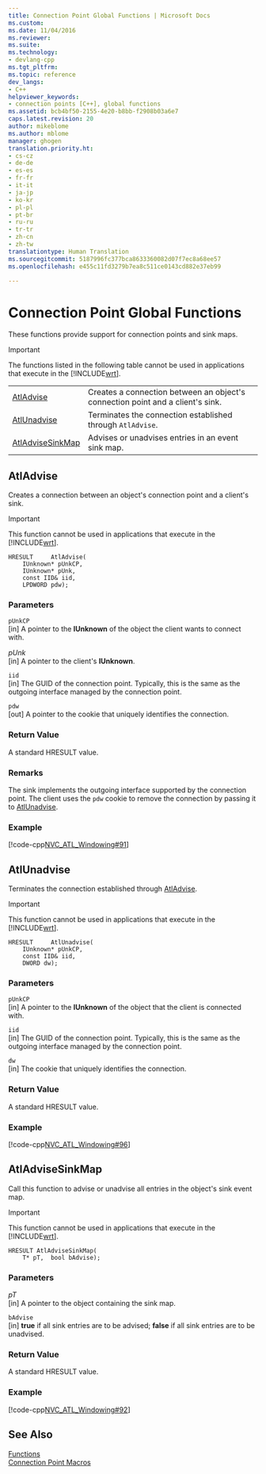 ```yaml
---
title: Connection Point Global Functions | Microsoft Docs
ms.custom: 
ms.date: 11/04/2016
ms.reviewer: 
ms.suite: 
ms.technology:
- devlang-cpp
ms.tgt_pltfrm: 
ms.topic: reference
dev_langs:
- C++
helpviewer_keywords:
- connection points [C++], global functions
ms.assetid: bcb4bf50-2155-4e20-b8bb-f2908b03a6e7
caps.latest.revision: 20
author: mikeblome
ms.author: mblome
manager: ghogen
translation.priority.ht:
- cs-cz
- de-de
- es-es
- fr-fr
- it-it
- ja-jp
- ko-kr
- pl-pl
- pt-br
- ru-ru
- tr-tr
- zh-cn
- zh-tw
translationtype: Human Translation
ms.sourcegitcommit: 5187996fc377bca8633360082d07f7ec8a68ee57
ms.openlocfilehash: e455c11fd3279b7ea8c511ce0143cd882e37eb99

---
```

# Connection Point Global Functions
These functions provide support for connection points and sink maps.  
  
> [!IMPORTANT]
>  The functions listed in the following table cannot be used in applications that execute in the [!INCLUDE[wrt](../../atl/reference/includes/wrt_md.md)].  
  
|||  
|-|-|  
|[AtlAdvise](#atladvise)|Creates a connection between an object's connection point and a client's sink.|  
|[AtlUnadvise](#atlunadvise)|Terminates the connection established through `AtlAdvise`.|  
|[AtlAdviseSinkMap](#atladvisesinkmap)|Advises or unadvises entries in an event sink map.|  
  
##  <a name="atladvise"></a>  AtlAdvise  
 Creates a connection between an object's connection point and a client's sink.  
  
> [!IMPORTANT]
>  This function cannot be used in applications that execute in the [!INCLUDE[wrt](../../atl/reference/includes/wrt_md.md)].  
  
```
HRESULT     AtlAdvise(
    IUnknown* pUnkCP,
    IUnknown* pUnk,
    const IID& iid,
    LPDWORD pdw);
```  
  
### Parameters  
 `pUnkCP`  
 [in] A pointer to the **IUnknown** of the object the client wants to connect with.  
  
 *pUnk*  
 [in] A pointer to the client's **IUnknown**.  
  
 `iid`  
 [in] The GUID of the connection point. Typically, this is the same as the outgoing interface managed by the connection point.  
  
 `pdw`  
 [out] A pointer to the cookie that uniquely identifies the connection.  
  
### Return Value  
 A standard HRESULT value.  
  
### Remarks  
 The sink implements the outgoing interface supported by the connection point. The client uses the `pdw` cookie to remove the connection by passing it to [AtlUnadvise](#atlunadvise).  
  
### Example  
 [!code-cpp[NVC_ATL_Windowing#91](../../atl/codesnippet/cpp/connection-point-global-functions_1.cpp)]  
  
##  <a name="atlunadvise"></a>  AtlUnadvise  
 Terminates the connection established through [AtlAdvise](#atladvise).  
  
> [!IMPORTANT]
>  This function cannot be used in applications that execute in the [!INCLUDE[wrt](../../atl/reference/includes/wrt_md.md)].  
  
```
HRESULT     AtlUnadvise(
    IUnknown* pUnkCP,
    const IID& iid,
    DWORD dw);
```  
  
### Parameters  
 `pUnkCP`  
 [in] A pointer to the **IUnknown** of the object that the client is connected with.  
  
 `iid`  
 [in] The GUID of the connection point. Typically, this is the same as the outgoing interface managed by the connection point.  
  
 `dw`  
 [in] The cookie that uniquely identifies the connection.  
  
### Return Value  
 A standard HRESULT value.  
  
### Example  
 [!code-cpp[NVC_ATL_Windowing#96](../../atl/codesnippet/cpp/connection-point-global-functions_2.cpp)]  
  
##  <a name="atladvisesinkmap"></a>  AtlAdviseSinkMap  
 Call this function to advise or unadvise all entries in the object's sink event map.  
  
> [!IMPORTANT]
>  This function cannot be used in applications that execute in the [!INCLUDE[wrt](../../atl/reference/includes/wrt_md.md)].  
  
```
HRESULT AtlAdviseSinkMap(
    T* pT,  bool bAdvise);
```  
  
### Parameters  
 *pT*  
 [in] A pointer to the object containing the sink map.  
  
 `bAdvise`  
 [in] **true** if all sink entries are to be advised; **false** if all sink entries are to be unadvised.  
  
### Return Value  
 A standard HRESULT value.  
  
### Example  
 [!code-cpp[NVC_ATL_Windowing#92](../../atl/codesnippet/cpp/connection-point-global-functions_3.h)]  
  
## See Also  
 [Functions](../../atl/reference/atl-functions.md)   
 [Connection Point Macros](../../atl/reference/connection-point-macros.md)



<!--HONumber=Jan17_HO2-->


